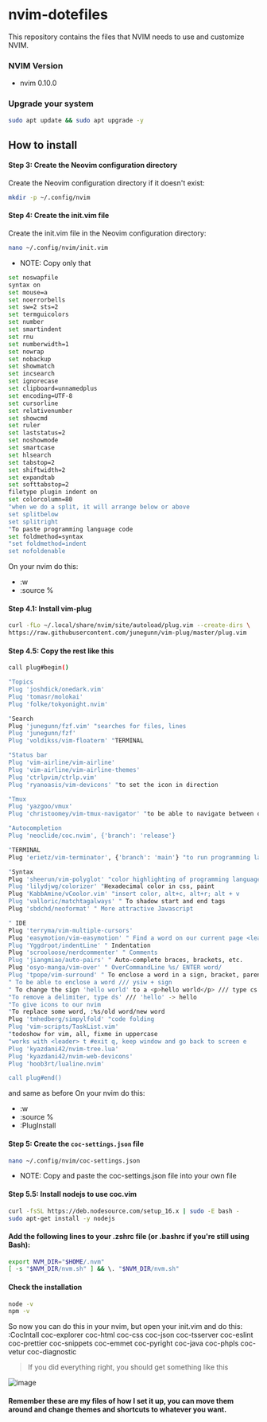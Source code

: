 # nvim-dotefiles
This repository contains the files that NVIM needs to use and customize NVIM.

### NVIM Version
* nvim 0.10.0

### Upgrade your system

```bash
sudo apt update && sudo apt upgrade -y
```

## How to install

#### Step 3: Create the Neovim configuration directory
Create the Neovim configuration directory if it doesn't exist:

``` bash
mkdir -p ~/.config/nvim
```

#### Step 4: Create the init.vim file
Create the init.vim file in the Neovim configuration directory:
``` bash
nano ~/.config/nvim/init.vim
```
* NOTE: Copy only that

```bash
set noswapfile
syntax on
set mouse=a
set noerrorbells
set sw=2 sts=2
set termguicolors
set number
set smartindent
set rnu
set numberwidth=1
set nowrap
set nobackup
set showmatch
set incsearch
set ignorecase
set clipboard=unnamedplus
set encoding=UTF-8
set cursorline
set relativenumber
set showcmd
set ruler
set laststatus=2
set noshowmode
set smartcase
set hlsearch
set tabstop=2
set shiftwidth=2
set expandtab
set softtabstop=2
filetype plugin indent on
set colorcolumn=80
"when we do a split, it will arrange below or above
set splitbelow
set splitright
"To paste programming language code
set foldmethod=syntax
"set foldmethod=indent
set nofoldenable
```
On your nvim do this:
* :w
* :source %

#### Step 4.1: Install vim-plug

```bash
curl -fLo ~/.local/share/nvim/site/autoload/plug.vim --create-dirs \
https://raw.githubusercontent.com/junegunn/vim-plug/master/plug.vim
```

#### Step 4.5: Copy the rest like this

```bash
call plug#begin()

"Topics
Plug 'joshdick/onedark.vim'
Plug 'tomasr/molokai'
Plug 'folke/tokyonight.nvim'

"Search
Plug 'junegunn/fzf.vim' "searches for files, lines
Plug 'junegunn/fzf'
Plug 'voldikss/vim-floaterm' "TERMINAL

"Status bar
Plug 'vim-airline/vim-airline'
Plug 'vim-airline/vim-airline-themes'
Plug 'ctrlpvim/ctrlp.vim'
Plug 'ryanoasis/vim-devicons' "to set the icon in direction

"Tmux
Plug 'yazgoo/vmux'
Plug 'christoomey/vim-tmux-navigator' "to be able to navigate between open files

"Autocompletion
Plug 'neoclide/coc.nvim', {'branch': 'release'}

"TERMINAL
Plug 'erietz/vim-terminator', {'branch': 'main'} "to run programming language code

"Syntax
Plug 'sheerun/vim-polyglot' "color highlighting of programming languages
Plug 'lilydjwg/colorizer' "Hexadecimal color in css, paint
Plug 'KabbAmine/vCoolor.vim' "insert color, alt+c, alt+r; alt + v
Plug 'valloric/matchtagalways' " To shadow start and end tags
Plug 'sbdchd/neoformat' " More attractive Javascript

" IDE
Plug 'terryma/vim-multiple-cursors'
Plug 'easymotion/vim-easymotion' " Find a word on our current page <leader>s + (letter)
Plug 'Yggdroot/indentLine' " Indentation
Plug 'scrooloose/nerdcommenter' " Comments
Plug 'jiangmiao/auto-pairs' " Auto-complete braces, brackets, etc.
Plug 'osyo-manga/vim-over' " OverCommandLine %s/ ENTER word/
Plug 'tpope/vim-surround' " To enclose a word in a sign, bracket, parenthesis
" To be able to enclose a word /// ysiw + sign
" To change the sign 'hello world' to a <p>hello world</p> /// type cs'<q>
"To remove a delimiter, type ds' /// 'hello' -> hello
"To give icons to our nvim
"To replace some word, :%s/old word/new word
Plug 'tmhedberg/simpylfold' "code folding
Plug 'vim-scripts/TaskList.vim'
"todoshow for vim, all, fixme in uppercase
"works with <leader> t #exit q, keep window and go back to screen e
Plug 'kyazdani42/nvim-tree.lua'
Plug 'kyazdani42/nvim-web-devicons'
Plug 'hoob3rt/lualine.nvim'

call plug#end()
```
and same as before On your nvim do this:
* :w
* :source %
* :PlugInstall

#### Step 5: Create the `coc-settings.json` file
```bash
nano ~/.config/nvim/coc-settings.json
```
* NOTE: Copy and paste the coc-settings.json file into your own file

#### Step 5.5: Install nodejs to use coc.vim

```bash
curl -fsSL https://deb.nodesource.com/setup_16.x | sudo -E bash -
sudo apt-get install -y nodejs
```

#### Add the following lines to your .zshrc file (or .bashrc if you're still using Bash):
```bash
export NVM_DIR="$HOME/.nvm"
[ -s "$NVM_DIR/nvm.sh" ] && \. "$NVM_DIR/nvm.sh"
```

#### Check the installation
```bash
node -v
npm -v
```

So now you can do this in your nvim, but open your init.vim and do this:
:CocIntall coc-explorer coc-html coc-css coc-json coc-tsserver coc-eslint coc-prettier coc-snippets coc-emmet coc-pyright coc-java coc-phpls coc-vetur coc-diagnostic

> If you did everything right, you should get something like this

![image](https://github.com/JJoosh/nvim-dotefiles/assets/122099216/90a6e3fe-f034-4e2d-9fda-22c89ddf8fba)

#### Remember these are my files of how I set it up, you can move them around and change themes and shortcuts to whatever you want.
